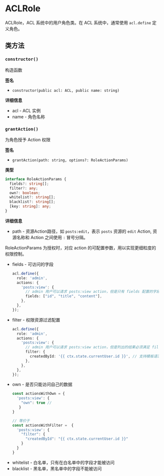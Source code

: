 # ACLRole

ACLRole，ACL 系统中的用户角色类。在 ACL 系统中，通常使用 `acl.define` 定义角色。

## 类方法

### `constructor()`
构造函数

**签名**
* `constructor(public acl: ACL, public name: string)`

**详细信息**
* acl - ACL 实例
* name - 角色名称

### `grantAction()`

为角色授予 Action 权限

**签名**
* `grantAction(path: string, options?: RoleActionParams)`

**类型**
```typescript
interface RoleActionParams {
  fields?: string[];
  filter?: any;
  own?: boolean;
  whitelist?: string[];
  blacklist?: string[];
  [key: string]: any;
}
```

**详细信息**

* path - 资源Action路径，如 `posts:edit`，表示 `posts` 资源的 `edit` Action, 资源名称和 Action 之间使用 `:` 冒号分隔。

RoleActionParams 为授权时，对应 action 的可配置参数，用以实现更细粒度的权限控制。

* fields - 可访问的字段
  ```typescript
  acl.define({
    role: 'admin',
    actions: {
      'posts:view': {
        // admin 用户可以请求 posts:view action，但是只有 fields 配置的字段权限
        fields: ["id", "title", "content"], 
      },
    },
  });
  ```
* filter - 权限资源过滤配置
  ```typescript
  acl.define({
    role: 'admin',
    actions: {
      'posts:view': {
        // admin 用户可以请求 posts:view action，但是列出的结果必须满足 filter 设置的条件。
        filter: {
          createdById: '{{ ctx.state.currentUser.id }}', // 支持模板语法，可以取 ctx 中的值，将在权限判断时替换
        },
      },
    },
  });
  ```
* own - 是否只能访问自己的数据
  ```typescript
  const actionsWithOwn = {
    'posts:view': {
      "own": true // 
     }
  }
  
  // 等价于
  const actionsWithFilter =  {
    'posts:view': {
      "filter": {
        "createdById": "{{ ctx.state.currentUser.id }}"
      }
    }
  }
  ```
* whitelist - 白名单，只有在白名单中的字段才能被访问
* blacklist - 黑名单，黑名单中的字段不能被访问

